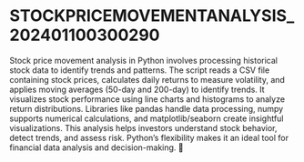 # STOCKPRICEMOVEMENTANALYSIS_202401100300290
Stock price movement analysis in Python involves processing historical stock data to identify trends and patterns. The script reads a CSV file containing stock prices, calculates daily returns to measure volatility, and applies moving averages (50-day and 200-day) to identify trends. It visualizes stock performance using line charts and histograms to analyze return distributions. Libraries like pandas handle data processing, numpy supports numerical calculations, and matplotlib/seaborn create insightful visualizations. This analysis helps investors understand stock behavior, detect trends, and assess risk. Python’s flexibility makes it an ideal tool for financial data analysis and decision-making. 🚀
